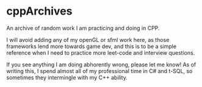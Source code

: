 # cppArchives

An archive of random work I am practicing and doing in CPP.

I will avoid adding any of my openGL or sfml work here, as those frameworks lend more towards game dev, and this is to be a simple reference when I need to practice more leet-code and interview questions.

If you see anything I am doing abhorently wrong, please let me know!
As of writing this, I spend almost all of my professional time in C# and t-SQL, so sometimes they intermingle with my C++ ability.
